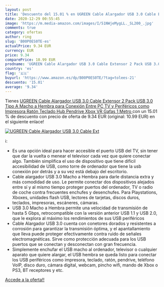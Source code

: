 ```yaml
---
layout: post
title: 'Descuento del 15.01 % en UGREEN Cable Alargador USB 3.0 Cable Ext'
date: 2020-12-29 00:55:45
image: 'https://m.media-amazon.com/images/I/51NWjeMygLL._SL200_.jpg'
comments: true
category: ofertas
author: ring
slug: 'B00P0ES0TE-es'
actualPrice: 9.34 EUR
currency: EUR
price: 9.34
comparePrice: 10.99 EUR
prodname: 'UGREEN Cable Alargador USB 3.0 Cable Extensor 2 Pack USB 3.0 Tipo A Macho a Hembra para Conexión Entre PC  TV y Periféricos como Impresora  Ratón  Teclado  Hub  Pendrive  Xbox  VR Gafas 1 Metro '
country: 'es'
flag: '🇪🇸'
buyurl: 'https://www.amazon.es/dp/B00P0ES0TE/?tag=tolees-21'
descuento: '15.01'
average: '9.34'
---
```


Tienes [UGREEN Cable Alargador USB 3.0 Cable Extensor 2 Pack USB 3.0 Tipo A Macho a Hembra para Conexión Entre PC  TV y Periféricos como Impresora  Ratón  Teclado  Hub  Pendrive  Xbox  VR Gafas 1 Metro ](https://www.amazon.es/dp/B00P0ES0TE/?tag=tolees-21) con un 15.01 % de descuento con precio de oferta de 9.34 EUR (original: 10.99 EUR) en el siguiente enlace!

[![UGREEN Cable Alargador USB 3.0 Cable Ext](https://m.media-amazon.com/images/I/51NWjeMygLL._SL200_.jpg)](https://www.amazon.es/dp/B00P0ES0TE/?tag=tolees-21)

ℹ️:

- Es una opción ideal para hacer accesible el puerto USB del TV, sin tener que dar la vuelta o menear el televisor cada vez que quiere conectar algo. También simplifica el uso de dispositivo que tiene difícil accesibilidad de USB, como torre de ordenador que tiene la usb conexión por detrás y a su vez está debajo del escritorio.
- Cable alargador USB 3.0 Macho a Hembra para darle distancia extra y más comodidad de uso. Le permite conectar dos dispositivos alejados entre sí y al mismo tiempo proteger puertos del ordenador, TV o radio de coche contra frecuentes enchufes y desenchufes. Para Playstations, Xboxes, unidades flash USB, lectores de tarjetas, discos duros, teclados, impresoras, escáneres, cámaras.
- USB 3.0 Macho a Hembra permite una velocidad de transmisión de hasta 5 Gbps, retrocompatible con la versión anterior USB 1.1 y USB 2.0, que le explora al máximo los rendimientos de sus USB periféricos
- Cable Alargador USB 3.0 cuenta con conetores dorados y resistentes a corrosión para garantizar la transmisión óptima, y el apantallamiento que lleva puede proteger efectivamente contra ruido de señales electromagnéticas. Sirve como protección adecuada para los USB puertos que se conectan y desconectan con gran frecuencia.
- Simplemente enchufar el USB macho al ordenador, televisor o cualquier aparato que quiere alargar, el USB hembra se queda listo para conectar los USB periféricos como impresora, teclado, ratón, pendrive, teléfono VoIP, disco duro, cámara digital, webcam, pincho wifi, mando de Xbox o PS3, BT receptores y etc.

[Accede a la oferta!!](https://www.amazon.es/dp/B00P0ES0TE/?tag=tolees-21)
